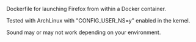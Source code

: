 Dockerfile for launching Firefox from within a Docker container.

Tested with ArchLinux with "CONFIG_USER_NS=y" enabled in the kernel.

Sound may or may not work depending on your environment.
